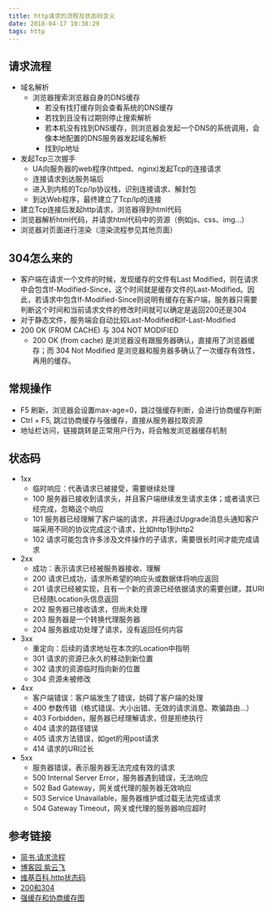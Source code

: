 ```yaml
---
title: http请求的流程及状态码含义
date: 2018-04-17 10:38:29
tags: http
---
```


## 请求流程
- 域名解析
    - 浏览器搜索浏览器自身的DNS缓存
        - 若没有找打缓存则会查看系统的DNS缓存
        - 若找到且没有过期则停止搜索解析
        - 若本机没有找到DNS缓存，则浏览器会发起一个DNS的系统调用，会像本地配置的DNS服务器发起域名解析
        - 找到Ip地址
- 发起Tcp三次握手
    - UA向服务器的web程序(httped、nginx)发起Tcp的连接请求
    - 连接请求到达服务端后
    - 进入到内核的Tcp/Ip协议栈，识别连接请求、解封包
    - 到达Web程序，最终建立了Tcp/Ip的连接
- 建立Tcp连接后发起http请求，浏览器得到html代码
- 浏览器解析html代码，并请求html代码中的资源（例如js、css、img...）
- 浏览器对页面进行渲染（渲染流程参见其他页面）

## 304怎么来的
- 客户端在请求一个文件的时候，发现缓存的文件有Last Modified，则在请求中会包含If-Modified-Since，这个时间就是缓存文件的Last-Modified。因此，若请求中包含If-Modified-Since则说明有缓存在客户端，服务器只需要判断这个时间和当前请求文件的修改时间就可以确定是返回200还是304
- 对于静态文件，服务端会自动比较Last-Modified和If-Last-Modified
- 200 OK (FROM CACHE) 与 304 NOT MODIFIED
    - 200 OK (from cache)  是浏览器没有跟服务器确认，直接用了浏览器缓存；而 304 Not Modified 是浏览器和服务器多确认了一次缓存有效性，再用的缓存。

## 常规操作
- F5 刷新，浏览器会设置max-age=0，跳过强缓存判断，会进行协商缓存判断
- Ctrl + F5, 跳过协商缓存与强缓存，直接从服务器拉取资源
- 地址栏访问，链接跳转是正常用户行为，将会触发浏览器缓存机制

## 状态码
- 1xx 
    - 临时响应：代表请求已被接受，需要继续处理
    - 100 服务器已接收到请求头，并且客户端继续发生请求主体；或者请求已经完成，忽略这个响应
    - 101 服务器已经理解了客户端的请求，并将通过Upgrade消息头通知客户端采用不同的协议完成这个请求，比如http1到http2
    - 102 请求可能包含许多涉及文件操作的子请求，需要很长时间才能完成请求
- 2xx 
    - 成功：表示请求已经被服务器接收、理解
    - 200 请求已成功，请求所希望的响应头或数据体将响应返回
    - 201 请求已经被实现，且有一个新的资源已经依据请求的需要创建，其URI已经随Location头信息返回
    - 202 服务器已接收请求，但尚未处理
    - 203 服务器是一个转换代理服务器
    - 204 服务器成功处理了请求，没有返回任何内容
- 3xx
    - 重定向：后续的请求地址在本次的Location中指明
    - 301 请求的资源已永久的移动到新位置
    - 302 请求的资源临时指向新的位置
    - 304 资源未被修改
- 4xx
    - 客户端错误：客户端发生了错误，妨碍了客户端的处理
    - 400 参数传错（格式错误、大小出错、无效的请求消息、欺骗路由...） 
    - 403 Forbidden，服务器已经理解请求，但是拒绝执行
    - 404 请求的路径错误
    - 405 请求方法错误，如get的用post请求
    - 414 请求的URI过长
- 5xx
    - 服务器错误，表示服务器无法完成有效的请求
    - 500 Internal Server Error，服务器遇到错误，无法响应
    - 502 Bad Gateway，网关或代理的服务器无效响应
    - 503 Service Unavailable，服务器维护或过载无法完成请求
    - 504 Gateway Timeout，网关或代理的服务器响应超时

## 参考链接
- [简书.请求流程](https://www.jianshu.com/p/fbe0e9fa45a6)
- [博客园.紫云飞](http://www.cnblogs.com/ziyunfei/archive/2012/11/16/2772729.htm)
- [维基百科.http状态码](https://zh.wikipedia.org/wiki/HTTP%E7%8A%B6%E6%80%81%E7%A0%81)
- [200和304](https://div.io/topic/854)
- [强缓存和协商缓存图](https://user-gold-cdn.xitu.io/2018/6/7/163d60a0d0e7bf24?imageView2/0/w/1280/h/960/format/webp/ignore-error/1)